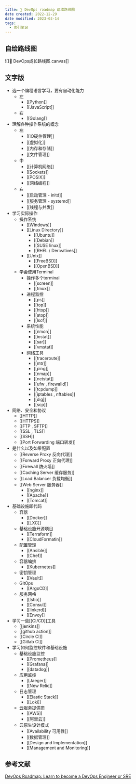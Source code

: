 ```yaml
---
title: ∑ DevOps roadmap 运维路线图
date created: 2022-12-29
date modified: 2023-03-14
tags:
  - 索引笔记
---
```


## 自绘路线图

![[🧩 DevOps成长路线图.canvas]]

## 文字版

- 选一个编程语言学习，要有自动化能力
	- 左
		- [[Python]]
		- [[JavaScript]]
	- 右
		- [[Golang]]
- 理解各种操作系统的概念
	- 左
		- [[IO硬件管理]]
		- [[虚拟化]]
		- [[内存和存储]]
		- [[文件管理]]
	- 中
		- [[计算机网络]]
		- [[Sockets]]
		- [[POSIX]]
		- [[网络编程]]
	- 右
		- [[启动管理 - initd]]
		- [[服务管理 - systemd]]
		- [[线程与并发]]
- 学习实际操作
	- 操作系统
		- [[Windows]]
		- [[Linux Directory]]
			- [[Ubuntu]]
			- [[Debian]]
			- [[SUSE linux]]
			- [[RHEL / Derivatives]]
		- [[Unix]]
			- [[FreeBSD]]
			- [[OpenBSD]]
	- 学会使用Terminal
		- 操作多个terminal
			- [[screen]]
			- [[tmux]]
		- 进程监控
			- [[ps]]
			- [[top]]
			- [[htop]]
			- [[atop]]
			- [[lsof]]
		- 系统性能
			- [[nmon]]
			- [[iostat]]
			- [[sar]]
			- [[vmstat]]
		- 网络工具
			- [[traceroute]]
			- [[mtr]]
			- [[ping]]
			- [[nmap]]
			- [[netstat]]
			- [[ufw , firewalld]]
			- [[tcpdump]]
			- [[iptables , nftables]]
			- [[dig]]
			- [[scp]]
- 网络、安全和协议
	- [[HTTP]]
	- [[HTTPS]]
	- [[FTP , SFTP]]
	- [[SSL , TLS]]
	- [[SSH]]
	- [[Port Forwarding 端口转发]]
- 是什么以及如果配置
	- [[Reverse Proxy 反向代理]]
	- [[Forward Proxy 正向代理]]
	- [[Firewall 防火墙]]
	- [[Caching Server 缓存服务]]
	- [[Load Balancer 负载均衡]]
	- [[Web Server 服务器]]
		- [[nginx]]
		- [[Apache]]
		- [[Tomcat]]
- 基础设施即代码
	- 容器
		- [[Docker]]
		- [[LXC]]
	- 基础设施开源项目
		- [[Terraform]]
		- [[CloudFormatin]]
	- 配置管理
		- [[Ansible]]
		- [[Chef]]
	- 容器编排
		- [[Kubernetes]]
	- 密钥管理
		- [[Vault]]
	- GitOps
		- [[ArgoCD]]
	- 服务网格
		- [[Istio]]
		- [[Consul]]
		- [[linkerd]]
		- [[Envoy]]
- 学习一些[[CI/CD]]工具
	- [[jenkins]]
	- [[github action]]
	- [[Circle CI]]
	- [[Gitlab CI]]
 - 学习如何监控软件和基础设施
	 - 基础设施监控
		 - [[Prometheus]]
		 - [[Grafana]]
		 - [[datadog]]
	- 应用监控
		- [[Jaeger]]
		- [[New Relic]]
	- 日志管理
		- [[Elastic Stack]]
		- [[Loki]]
	- 云服务提供商
		- [[AWS]]
		- [[阿里云]]
	- 云原生设计模式
		- [[Availability 可用性]]
		- [[数据管理]]
		- [[Design and Implementation]]
		- [[Management and Monitoring]]

## 参考文献

[DevOps Roadmap: Learn to become a DevOps Engineer or SRE](https://roadmap.sh/devops)
